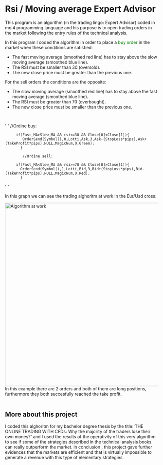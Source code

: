 # Rsi / Moving average Expert Advisor

This program is an algorithm (in the trading lingo: Expert Advisor) coded in mql4 programming language and his purpose
is to open trading orders in the market following the entry rules of the technical analysis. 

In this program I coded the algorithm in order to place a <span style="color:green">buy order</span> in the market when these conditions are satisfied:

- The fast moving average (smoothed red line) has to stay above the slow moving average (smoothed blue line).
- The RSI must be smaller than 30 (oversold).
- The new close price must be greater than the previous one.

For the sell orders the conditions are the opposite:

- The slow moving average (smoothed red line) has to stay above the fast moving average (smoothed blue line).
- The RSI must be greater than 70 (overbought).
- The new close price must be smaller than the previous one.

<br>

'''
            //Ordine buy:
         
         if(Fast_MA>Slow_MA && rsi<=30 && Close[0]<Close[1]){
            OrderSend(Symbol(),0,Lotti,Ask,3,Ask-(StopLoss*pips),Ask+(TakeProfit*pips),NULL,MagicNum,0,Green);
           }
           
            //Ordine sell:
            
         if(Fast_MA<Slow_MA && rsi>=70 && Close[0]>Close[1]){
           OrderSend(Symbol(),1,Lotti,Bid,3,Bid+(StopLoss*pips),Bid-(TakeProfit*pips),NULL,MagicNum,0,Red);  
           }
'''
<br>

In this graph we can see the trading alghoritm at work in the Eur/Usd cross:

<img width="601" alt="Algorithm at work" src="https://user-images.githubusercontent.com/95365607/158892759-b9b413b1-6f3a-45cf-aab8-7ce02a3008cc.png">

<br>
In this example there are 2 orders and both of them are long positions, furthermore they both succesfully reached the take profit.
<br>
<br>

## More about this project

I coded this alghoritm for my bachelor degree thesis by the title:'THE ONLINE TRADING WITH CFDs: Why the majority of the traders lose their own money?'
and I used the results of the operativity of this very algorithm to see if some of the strategies described in the technical analysis books can really
outperform the market.
In conclusion , this project gave further evidences that the markets are efficient and that is 
virtually impossible to generate a revenue with this type of elementary strategies.

